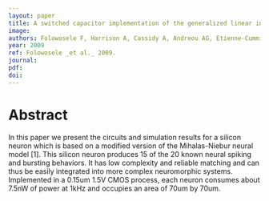 ```yaml
---
layout: paper
title: A switched capacitor implementation of the generalized linear integrate-and-fire neuron
image:
authors: Folowosele F, Harrison A, Cassidy A, Andreou AG, Etienne-Cummings R, Mihalas S, Niebur E, and Hamilton TJ.
year: 2009
ref: Folowosele _et al._ 2009.
journal: 
pdf: 
doi: 
---
```


# Abstract
In this paper we present the circuits and simulation results for a silicon neuron which is based on a modified version of the Mihalas-Niebur neural model [1]. This silicon neuron produces 15 of the 20 known neural spiking and bursting behaviors. It has low complexity and reliable matching and can thus be easily integrated into more complex neuromorphic systems. Implemented in a 0.15um 1.5V CMOS process, each neuron consumes about 7.5nW of power at 1kHz and occupies an area of 70um by 70um.

